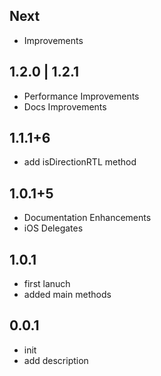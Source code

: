 ## Next

* Improvements

## 1.2.0 | 1.2.1

* Performance Improvements
* Docs Improvements

## 1.1.1+6

* add isDirectionRTL method


## 1.0.1+5

* Documentation Enhancements
* iOS Delegates

## 1.0.1

* first lanuch
* added main methods

## 0.0.1

* init
* add description

